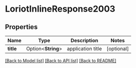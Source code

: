# LoriotInlineResponse2003

## Properties

Name | Type | Description | Notes
------------ | ------------- | ------------- | -------------
**title** | Option<**String**> | application title | [optional]

[[Back to Model list]](../README.md#documentation-for-models) [[Back to API list]](../README.md#documentation-for-api-endpoints) [[Back to README]](../README.md)


